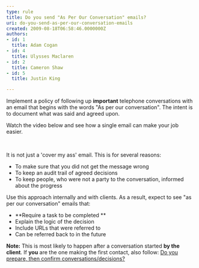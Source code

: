 ```yaml
---
type: rule
title: Do you send "As Per Our Conversation" emails?
uri: do-you-send-as-per-our-conversation-emails
created: 2009-08-18T06:58:46.0000000Z
authors:
- id: 1
  title: Adam Cogan
- id: 4
  title: Ulysses Maclaren
- id: 2
  title: Cameron Shaw
- id: 5
  title: Justin King

---
```


 
​Implement a policy of following up     **important** telephone conversations with an email that begins with the words "As per our conversation". The intent is to document what was said and agreed upon.

Watch the video below and see how a single email can make your job easier.

  
​ <br>

It is not just a 'cover my ass' email. This is for several reasons:

- To make sure that you did not get the message wrong
- To keep an audit trail of agreed decisions
- To keep people, who were not a party to the conversation, informed about the progress


Use this approach internally and with clients. As a result, expect to see "as per our conversation" emails that:

- **Require a task to be completed **
- Explain the logic of the decision
- Include URLs that were referred to
- Can be referred back to in the future


**Note:** This is most likely to happen after a conversation started        **by the client**.
If        **you** are the one making the first contact, also follow:        [Do you prepare, then confirm conversations/decisions?](/Pages/PrepareAndConfirm.aspx)

